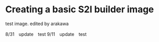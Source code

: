 
# Creating a basic S2I builder image  

test image. 
edited by arakawa

8/31　update　test
9/11　update　test
